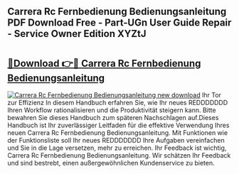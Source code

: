 ## Carrera Rc Fernbedienung Bedienungsanleitung PDF Download Free - Part-UGn User Guide Repair - Service Owner Edition XYZtJ

# <h2><a href="http://df002n.blite.top/?on=Carrera+Rc+Fernbedienung+Bedienungsanleitung">🔗Download 👉🔴 Carrera Rc Fernbedienung Bedienungsanleitung</a></h2>

[![Carrera Rc Fernbedienung Bedienungsanleitung new download](https://i.imgur.com/lujVjoI.png)](http://df002n.blite.top/?on=Carrera+Rc+Fernbedienung+Bedienungsanleitung)
Ihr Tor zur Effizienz In diesem Handbuch erfahren Sie, wie Ihr neues REDDDDDDD Ihren Workflow rationalisieren und die Produktivität steigern kann. Bitte bewahren Sie dieses Handbuch zum späteren Nachschlagen auf.Dieses Handbuch ist Ihr zuverlässiger Leitfaden für die effektive Verwendung Ihres neuen Carrera Rc Fernbedienung Bedienungsanleitung. Mit Funktionen wie der Funktionsliste soll Ihr neues REDDDDDDD Ihre Aufgaben vereinfachen und Sie in die Lage versetzen, mehr zu erreichen. Ihr Feedback ist wichtig, Carrera Rc Fernbedienung Bedienungsanleitung. Wir schätzen Ihr Feedback und sind bestrebt, einen außergewöhnlichen Kundenservice zu bieten.
